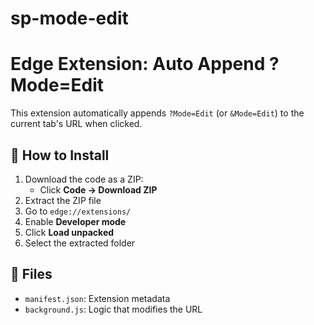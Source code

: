 # sp-mode-edit

# Edge Extension: Auto Append ?Mode=Edit

This extension automatically appends `?Mode=Edit` (or `&Mode=Edit`) to the current tab's URL when clicked.

## 🔧 How to Install

1. Download the code as a ZIP:
   - Click **Code → Download ZIP**
2. Extract the ZIP file
3. Go to `edge://extensions/`
4. Enable **Developer mode**
5. Click **Load unpacked**
6. Select the extracted folder


## 📁 Files

- `manifest.json`: Extension metadata
- `background.js`: Logic that modifies the URL
